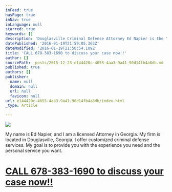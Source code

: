 ```yaml
---
inFeed: true
hasPage: true
inNav: true
inLanguage: null
starred: true
keywords: []
description: 'Douglasville Criminal Defense Attorney Ed Napier is the "go to" lawyer in Douglasville, GA.  '
datePublished: '2016-01-19T21:59:05.363Z'
dateModified: '2016-01-19T21:58:54.109Z'
title: 'CALL 678-383-1690 to discuss your case now!!'
author: []
sourcePath: _posts/2015-12-23-e144420c-4655-4aa3-9a41-90d14fb4a8db.md
published: true
authors: []
publisher:
  name: null
  domain: null
  url: null
  favicon: null
url: e144420c-4655-4aa3-9a41-90d14fb4a8db/index.html
_type: Article

---
```

![](https://s3-us-west-2.amazonaws.com/the-grid-img/p/d05c939ee5d97a934d51ed46d237329963876cd2.jpg)

My name is Ed Napier, and I am a licensed Attorney in Georgia. My firm is located in Douglasville, Georgia.  I offer customized criminal defense services.  My goal is to provide you with the experience you need and the personal service you want.

# [CALL 678-383-1690 to discuss your case now!!][0]

[0]: http://www.napierlawllc.com/legalservices/criminaldefense.html